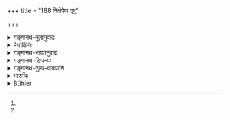 +++
title = "188 निक्षेपेष्व् एषु"

+++

<details><summary>गङ्गानथ-मूलानुवादः</summary>

In the case of all deposits, such should be the method of restoration; but in the case of a sealed deposit, he should incur nothing, if he does not extract anything from it.—(188)
</details>

<details><summary>मेधातिथिः</summary>

**निक्षेपेषू**पचयमनेष्व् अनन्तरोक्तो **विधिः** "साक्ष्यभावे" (म्ध् ८.१८२) इत्यादिः परिसाधनार्थो[^६०४] विज्ञेयः । **समुद्रे** निक्षेपे ऽन्यद् अप्य् अस्मिन् भाण्डे द्रव्यम् अभून् नाशितं कृमिभिर् इत्यादिकं पर्यनुयोगं नाप्नुयान् निक्षेपधारी तत्र धारणकस्य । एवं मूषकादिनाशे द्रष्टव्यम् । यदि दारुमये भाण्डे वस्त्रादि स्थापितम् तीक्ष्णदशनैर् मूषकैर् दारु भित्वा भक्ष्येत न निक्षेपधारिणो दोषः । तत्रापि वासनपरिवेष्टितः स्थूलपोट्टलको मुद्रितो यदि निक्षिप्येत यत् तदीये दारुभाण्डे नैव माति[^६०५] तदा बहिर् मूषकादिभक्षिते ऽपि हि न दोषः । यदि चैतन् निक्षेप्तुर् ज्ञानं भवति, धारकेण परिभाषीतं न मम भाण्डम् अन्यद् अस्ति, चरित्रज्ञो वास्य निक्षेप्ता कदाचित् प्रत्यासन्नो भवति ॥ ८.१८७–८८ ॥


[^६०५]:
M G: mānti


[^६०४]:
M G: paramasādhanārtho
</details>

<details><summary>गङ्गानथ-भाष्यानुवादः</summary>

In the case of open deposits ‘*the method of restoration*’ shall be as just described in [verses 182 *et seq*.]

The depositary shall not incur the censure of the debtor, as regards the deposit to be restored.

This same rule should be applicable to the case where the article deposited has been destroyed by rats, etc. For instance, the article deposited having been wrapped up in a piece of cloth and placed in a wooden vessel, if rats, with their sharp teeth, should cut through the wood and devour the article,—it is no fault of the depositary’s. Then again, if the article is deposited in the form of a bundle sealed in a basket,—on account of its being such as cannot be contained in a wooden box,—then also if it is eaten by rats, it is no fault of the depositary’s. This is specially so, if it is known to the depositor, who has been informed by the depositary that he possesses no wooden box (where the article would be safe from rats, etc.),—or if the depositor knows the man’s character and is close by (and hence is in a position to know that the article has been really damaged by rats).—(188).
</details>

<details><summary>गङ्गानथ-टिप्पन्यः</summary>

The second half of this verse is quoted in *Vivādaratnākara* (p. 86), which adds the explanation that if the deposit has been handed over to the depository *sealed*,—then, unless the latter extracts anything from it, he shall incur no blame; but if he does extract anything, then he certainly becomes open to censure. In the case of an unsealed deposition the other hand, even though he may have extracted something, if he delivers it before the depositor, he does not incur blame.
</details>

<details><summary>गङ्गानथ-तुल्य-वाक्यानि</summary>

*Nārada* (2.14, 15).—‘The same law applies in the case of *Yācita*,
*Anvāhita*, and other forms of deposits, also in those of articles made
over to artisans, as also *Nyāsa* and *Pratinyāsa* deposits; if a man takes charge of a wealthy boy, the law applicable in this case also is the same.’

*Bṛhaspati* (12.15).—‘The same set of rules applies in the case of a
bailment for delivery to a third party, a loan for use, an article made over to an artisan, a pledge and a person offering himself for protection.’

*Yājñavalkya* (2.67).—‘The same law applies to the other forms of
deposit- the *Yācita*, the *Anvāhita*, the *Nyāsa* and the *Nikṣepa*.’
</details>

<details><summary>भारुचिः</summary>

तदीयं द्रव्यं रूपतः परिमाणतश् च **समुद्र** एव निक्षेपो धारयितव्यः । न च समुद्रो निक्षेपः प्रत्यर्पित इत्य् एतावता निक्षेपधारी मुच्यते, यदि तस्मान् न किंचित् संहरति प्र[ति]मुद्राकरणेनापस्रावणादिना वान्[येन्]ओपायेन । अपरे ऽपि वर्णयन्ति समुद्रयानरूढानां निक्षेपधारी यानव्यापत्तौ सति यदि किंचिद् आत्मीयं न संहरत्य् अर्थं नाभियोज्यो भवति निक्षेप्तुः । एतद् उक्तं भवति । परित्यज्यात्मीयं निक्षेपरक्षणे यत्नः करणीय इति ॥ ८.१८७ ॥
</details>

<details><summary>Bühler</summary>

188	Such is the rule for obtaining back all those open deposits; in the case of a sealed deposit (the depositary) shall incur no (censure), unless he has taken out something.
</details>
